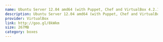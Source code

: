 ```yaml
---
name: Ubuntu Server 12.04 amd64 (with Puppet, Chef and VirtualBox 4.2.1)
description: Ubuntu Server 12.04 amd64 (with Puppet, Chef and VirtualBox 4.2.1)
provider: VirtualBox
link: http://goo.gl/8kWkm
size: 267MB
category: boxes
---
```

